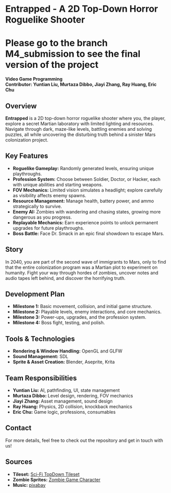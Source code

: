 # Entrapped - A 2D Top-Down Horror Roguelike Shooter
# Please go to the branch M4_submission to see the final version of the project

**Video Game Programming**  
**Contributor: Yuntian Liu, Murtaza Dibbo, Jiayi Zhang, Ray Huang, Eric Chu**

## Overview

**Entrapped** is a 2D top-down horror roguelike shooter where you, the player, explore a secret Martian laboratory with limited lighting and resources. Navigate through dark, maze-like levels, battling enemies and solving puzzles, all while uncovering the disturbing truth behind a sinister Mars colonization project.

## Key Features

- **Roguelike Gameplay:** Randomly generated levels, ensuring unique playthroughs.
- **Profession System:** Choose between Soldier, Doctor, or Hacker, each with unique abilities and starting weapons.
- **FOV Mechanics:** Limited vision simulates a headlight; explore carefully as visibility affects enemy spawns.
- **Resource Management:** Manage health, battery power, and ammo strategically to survive.
- **Enemy AI:** Zombies with wandering and chasing states, growing more dangerous as you progress.
- **Replayable Mechanics:** Earn experience points to unlock permanent upgrades for future playthroughs.
- **Boss Battle:** Face Dr. Smack in an epic final showdown to escape Mars.

## Story

In 2040, you are part of the second wave of immigrants to Mars, only to find that the entire colonization program was a Martian plot to experiment on humanity. Fight your way through hordes of zombies, uncover notes and audio tapes left behind, and discover the horrifying truth.

## Development Plan

- **Milestone 1:** Basic movement, collision, and initial game structure.
- **Milestone 2:** Playable levels, enemy interactions, and core mechanics.
- **Milestone 3:** Power-ups, upgrades, and the profession system.
- **Milestone 4:** Boss fight, testing, and polish.

## Tools & Technologies

- **Rendering & Window Handling:** OpenGL and GLFW
- **Sound Management:** SDL
- **Sprite & Asset Creation:** Blender, Aseprite, Krita

## Team Responsibilities

- **Yuntian Liu:** AI, pathfinding, UI, state management
- **Murtaza Dibbo:** Level design, rendering, FOV mechanics
- **Jiayi Zhang:** Asset management, sound design
- **Ray Huang:** Physics, 2D collision, knockback mechanics
- **Eric Chu:** Game logic, professions, consumables

## Contact

For more details, feel free to check out the repository and get in touch with us!

## Sources

- **Tileset:** [Sci-Fi TopDown Tileset](https://opengameart.org/content/32x32-sci-fi-tileset)
- **Zombie Sprites:** [Zombie Game Character](https://itch.io/)
- **Music:** [pixabay](https://pixabay.com/)
